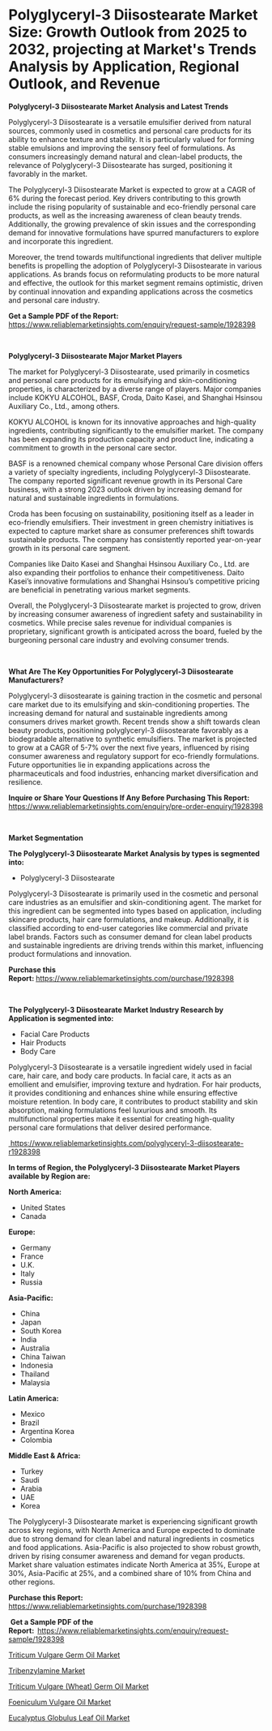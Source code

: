 <p><h1>Polyglyceryl-3 Diisostearate Market Size: Growth Outlook from 2025 to 2032, projecting at Market's Trends Analysis by Application, Regional Outlook, and Revenue</h1></p><p><strong>Polyglyceryl-3 Diisostearate Market Analysis and Latest Trends</strong></p>
<p><p>Polyglyceryl-3 Diisostearate is a versatile emulsifier derived from natural sources, commonly used in cosmetics and personal care products for its ability to enhance texture and stability. It is particularly valued for forming stable emulsions and improving the sensory feel of formulations. As consumers increasingly demand natural and clean-label products, the relevance of Polyglyceryl-3 Diisostearate has surged, positioning it favorably in the market.</p><p>The Polyglyceryl-3 Diisostearate Market is expected to grow at a CAGR of 6% during the forecast period. Key drivers contributing to this growth include the rising popularity of sustainable and eco-friendly personal care products, as well as the increasing awareness of clean beauty trends. Additionally, the growing prevalence of skin issues and the corresponding demand for innovative formulations have spurred manufacturers to explore and incorporate this ingredient.</p><p>Moreover, the trend towards multifunctional ingredients that deliver multiple benefits is propelling the adoption of Polyglyceryl-3 Diisostearate in various applications. As brands focus on reformulating products to be more natural and effective, the outlook for this market segment remains optimistic, driven by continual innovation and expanding applications across the cosmetics and personal care industry.</p></p>
<p><strong>Get a Sample PDF of the Report:&nbsp;</strong> <a href="https://www.reliablemarketinsights.com/enquiry/request-sample/1928398?utm_campaign=2185&utm_medium=2&utm_source=Github&utm_content=ia&utm_term=29032025&utm_id=polyglyceryl-3-diisostearate">https://www.reliablemarketinsights.com/enquiry/request-sample/1928398</a></p>
<p>&nbsp;</p>
<p><strong>Polyglyceryl-3 Diisostearate Major Market Players</strong></p>
<p><p>The market for Polyglyceryl-3 Diisostearate, used primarily in cosmetics and personal care products for its emulsifying and skin-conditioning properties, is characterized by a diverse range of players. Major companies include KOKYU ALCOHOL, BASF, Croda, Daito Kasei, and Shanghai Hsinsou Auxiliary Co., Ltd., among others.</p><p>KOKYU ALCOHOL is known for its innovative approaches and high-quality ingredients, contributing significantly to the emulsifier market. The company has been expanding its production capacity and product line, indicating a commitment to growth in the personal care sector.</p><p>BASF is a renowned chemical company whose Personal Care division offers a variety of specialty ingredients, including Polyglyceryl-3 Diisostearate. The company reported significant revenue growth in its Personal Care business, with a strong 2023 outlook driven by increasing demand for natural and sustainable ingredients in formulations.</p><p>Croda has been focusing on sustainability, positioning itself as a leader in eco-friendly emulsifiers. Their investment in green chemistry initiatives is expected to capture market share as consumer preferences shift towards sustainable products. The company has consistently reported year-on-year growth in its personal care segment.</p><p>Companies like Daito Kasei and Shanghai Hsinsou Auxiliary Co., Ltd. are also expanding their portfolios to enhance their competitiveness. Daito Kasei’s innovative formulations and Shanghai Hsinsou’s competitive pricing are beneficial in penetrating various market segments.</p><p>Overall, the Polyglyceryl-3 Diisostearate market is projected to grow, driven by increasing consumer awareness of ingredient safety and sustainability in cosmetics. While precise sales revenue for individual companies is proprietary, significant growth is anticipated across the board, fueled by the burgeoning personal care industry and evolving consumer trends.</p></p>
<p>&nbsp;</p>
<p><strong>What Are The Key Opportunities For Polyglyceryl-3 Diisostearate Manufacturers?</strong></p>
<p><p>Polyglyceryl-3 diisostearate is gaining traction in the cosmetic and personal care market due to its emulsifying and skin-conditioning properties. The increasing demand for natural and sustainable ingredients among consumers drives market growth. Recent trends show a shift towards clean beauty products, positioning polyglyceryl-3 diisostearate favorably as a biodegradable alternative to synthetic emulsifiers. The market is projected to grow at a CAGR of 5-7% over the next five years, influenced by rising consumer awareness and regulatory support for eco-friendly formulations. Future opportunities lie in expanding applications across the pharmaceuticals and food industries, enhancing market diversification and resilience.</p></p>
<p><strong>Inquire or Share Your Questions If Any Before Purchasing This Report:</strong> <a href="https://www.reliablemarketinsights.com/enquiry/pre-order-enquiry/1928398?utm_campaign=2185&utm_medium=2&utm_source=Github&utm_content=ia&utm_term=29032025&utm_id=polyglyceryl-3-diisostearate">https://www.reliablemarketinsights.com/enquiry/pre-order-enquiry/1928398</a></p>
<p>&nbsp;</p>
<p><strong>Market Segmentation</strong></p>
<p><strong>The Polyglyceryl-3 Diisostearate Market Analysis by types is segmented into:</strong></p>
<p><ul><li>Polyglyceryl-3 Diisostearate</li></ul></p>
<p><p>Polyglyceryl-3 Diisostearate is primarily used in the cosmetic and personal care industries as an emulsifier and skin-conditioning agent. The market for this ingredient can be segmented into types based on application, including skincare products, hair care formulations, and makeup. Additionally, it is classified according to end-user categories like commercial and private label brands. Factors such as consumer demand for clean label products and sustainable ingredients are driving trends within this market, influencing product formulations and innovation.</p></p>
<p><strong>Purchase this Report:&nbsp;</strong><a href="https://www.reliablemarketinsights.com/purchase/1928398?utm_campaign=2185&utm_medium=2&utm_source=Github&utm_content=ia&utm_term=29032025&utm_id=polyglyceryl-3-diisostearate">https://www.reliablemarketinsights.com/purchase/1928398</a></p>
<p>&nbsp;</p>
<p><strong>The Polyglyceryl-3 Diisostearate Market Industry Research by Application is segmented into:</strong></p>
<p><ul><li>Facial Care Products</li><li>Hair Products</li><li>Body Care</li></ul></p>
<p><p>Polyglyceryl-3 Diisostearate is a versatile ingredient widely used in facial care, hair care, and body care products. In facial care, it acts as an emollient and emulsifier, improving texture and hydration. For hair products, it provides conditioning and enhances shine while ensuring effective moisture retention. In body care, it contributes to product stability and skin absorption, making formulations feel luxurious and smooth. Its multifunctional properties make it essential for creating high-quality personal care formulations that deliver desired performance.</p></p>
<p><a href="https://www.reliablemarketinsights.com/polyglyceryl-3-diisostearate-r1928398?utm_campaign=2185&utm_medium=2&utm_source=Github&utm_content=ia&utm_term=29032025&utm_id=polyglyceryl-3-diisostearate">&nbsp;https://www.reliablemarketinsights.com/polyglyceryl-3-diisostearate-r1928398</a></p>
<p><strong>In terms of Region, the Polyglyceryl-3 Diisostearate Market Players available by Region are:</strong></p>
<p>
    <p> <strong> North America: </strong>
        <ul>
            <li>United States</li>
            <li>Canada</li>
        </ul>
        </p> 
    <p> <strong> Europe: </strong>
        <ul>
            <li>Germany</li>
            <li>France</li>
            <li>U.K.</li>
            <li>Italy</li>
            <li>Russia</li>
        </ul>
        </p> 
    <p> <strong> Asia-Pacific: </strong>
        <ul>
            <li>China</li>
            <li>Japan</li>
            <li>South Korea</li>
            <li>India</li>
            <li>Australia</li>
            <li>China Taiwan</li>
            <li>Indonesia</li>
            <li>Thailand</li>
            <li>Malaysia</li>
        </ul>
        </p> 
    <p> <strong> Latin America: </strong>
        <ul>
            <li>Mexico</li>
            <li>Brazil</li>
            <li>Argentina Korea</li>
            <li>Colombia</li>
        </ul>
        </p> 
    <p> <strong> Middle East & Africa: </strong>
        <ul>
            <li>Turkey</li>
            <li>Saudi</li>
            <li>Arabia</li>
            <li>UAE</li>
            <li>Korea</li>
        </ul>
    </p>
    </p>
<p><p>The Polyglyceryl-3 Diisostearate market is experiencing significant growth across key regions, with North America and Europe expected to dominate due to strong demand for clean label and natural ingredients in cosmetics and food applications. Asia-Pacific is also projected to show robust growth, driven by rising consumer awareness and demand for vegan products. Market share valuation estimates indicate North America at 35%, Europe at 30%, Asia-Pacific at 25%, and a combined share of 10% from China and other regions.</p></p>
<p><strong>Purchase this Report: </strong><a href="https://www.reliablemarketinsights.com/purchase/1928398?utm_campaign=2185&utm_medium=2&utm_source=Github&utm_content=ia&utm_term=29032025&utm_id=polyglyceryl-3-diisostearate">https://www.reliablemarketinsights.com/purchase/1928398</a></p>
<p>&nbsp;<strong>Get a Sample PDF of the Report:&nbsp;&nbsp;</strong><a href="https://www.reliablemarketinsights.com/enquiry/request-sample/1928398?utm_campaign=2185&utm_medium=2&utm_source=Github&utm_content=ia&utm_term=29032025&utm_id=polyglyceryl-3-diisostearate">https://www.reliablemarketinsights.com/enquiry/request-sample/1928398</a></p>
<p><strong></strong></p>
<p><p><a href="https://github.com/laverkyllozc/Market-Research-Report-List-1/blob/main/triticum-vulgare-germ-oil-market.md?utm_campaign=2185&utm_medium=2&utm_source=Github&utm_content=ia&utm_term=29032025&utm_id=polyglyceryl-3-diisostearate">Triticum Vulgare Germ Oil Market</a></p><p><a href="https://github.com/furnoirons9e/Market-Research-Report-List-1/blob/main/tribenzylamine-market.md?utm_campaign=2185&utm_medium=2&utm_source=Github&utm_content=ia&utm_term=29032025&utm_id=polyglyceryl-3-diisostearate">Tribenzylamine Market</a></p><p><a href="https://github.com/puttslukis59/Market-Research-Report-List-1/blob/main/triticum-vulgare-wheat-germ-oil-market.md?utm_campaign=2185&utm_medium=2&utm_source=Github&utm_content=ia&utm_term=29032025&utm_id=polyglyceryl-3-diisostearate">Triticum Vulgare (Wheat) Germ Oil Market</a></p><p><a href="https://github.com/clemmheisefy/Market-Research-Report-List-1/blob/main/foeniculum-vulgare-oil-market.md?utm_campaign=2185&utm_medium=2&utm_source=Github&utm_content=ia&utm_term=29032025&utm_id=polyglyceryl-3-diisostearate">Foeniculum Vulgare Oil Market</a></p><p><a href="https://github.com/lontohhikma/Market-Research-Report-List-1/blob/main/eucalyptus-globulus-leaf-oil-market.md?utm_campaign=2185&utm_medium=2&utm_source=Github&utm_content=ia&utm_term=29032025&utm_id=polyglyceryl-3-diisostearate">Eucalyptus Globulus Leaf Oil Market</a></p></p>